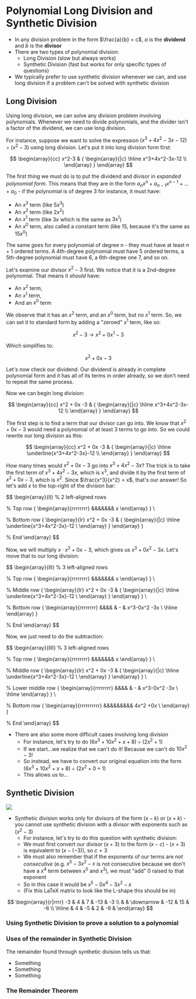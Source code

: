 # Polynomial Long Division and Synthetic Division

* In any division problem in the form $\frac{a}{b} = c$, $a$ is the **dividend** and $b$ is the **divisor**
* There are two types of polynomial division:
	* Long Division (slow but always works)
	* Synthetic Division (fast but works for only specific types of questions)
* We typically prefer to use synthetic division whenever we can, and use long division if a problem can't be solved with synthetic division

## Long Division

Using long division, we can solve any division problem involving polynomials. Whenever we need to divide polynomials, and the divider isn't a factor of the dividend, we can use long division.

For instance, suppose we want to solve the expression $(x^3+4x^2-3x-12) \div (x^2-3)$ using long division. Let's put it into long division form first:

$$
\begin{array}{cc}
x^2-3 & {
\begin{array}{|c}
\hline
x^3+4x^2-3x-12 \\
\end{array}
}
\end{array}
$$

The first thing we must do is to put the dividend and divisor in *expanded polynomial form*. This means that they are in the form $a_nx^n+a_{n-1}x^{n-1}+\dots + a_0$ - if the polynomial is of degree 3 for instance, it must have:

- An $x^3$ term (like $5x^3$)
- An $x^2$ term (like $2x^2$)
- An $x^1$ term (like $3x$ which is the same as $3x^1$)
- An $x^0$ term, also called a constant term (like $15$, because it's the same as $15x^0$)

The same goes for every polynomial of degree $n$ - they must have at least $n+1$ ordered terms. A 4th-degree polynomial must have 5 ordered terms, a 5th-degree polynomial must have 6, a 6th-degree one 7, and so on.

Let's examine our divisor $x^2-3$ first. We notice that it is a 2nd-degree polynomial. That means it _should_ have:

- An $x^2$ term,
- An $x^1$ term,
- And an $x^0$ term

We observe that it has an $x^2$ term, and an $x^0$ term, but no $x^1$ term. So, we can set it to standard form by adding a "zeroed" $x^1$ term, like so:

$$
x^2 - 3 \rightarrow x^2 + 0x^1 - 3
$$

Which simplifies to:

$$
x^2 + 0x - 3
$$

Let's now check our dividend. Our dividend is already in complete polynomial form and it has all of its terms in order already, so we don't need to repeat the same process.

Now we can begin long division:

$$
\begin{array}{cc}
x^2 + 0x -3 & {
\begin{array}{|c}
\hline
x^3+4x^2-3x-12 \\
\end{array}
}
\end{array}
$$

The first step is to find a term that our divisor can go into. We know that $x^2 + 0x -3$ would need a polynomial of at least 3 terms to go into. So we could rewrite our long division as this:

$$
\begin{array}{cc}
x^2 + 0x -3 & {
\begin{array}{|c}
\hline
\underline{x^3+4x^2-3x}-12 \\
\end{array}
}
\end{array}
$$

How many times would $x^2 + 0x -3$ go into $x^3+4x^2-3x$? The trick is to take the first term of $x^3+4x^2-3x$, which is $x^3$, and divide it by the first term of $x^2 + 0x -3$, which is $x^2$. Since $\frac{x^3}{x^2} = x$, that's our answer! So let's add $x$ to the top-right of the division bar:

$$
\begin{array}{ll}
% 2 left-aligned rows

% Top row
{
\begin{array}{rrrrrrrr}
&&&&&&& x
\end{array}
} \\

% Bottom row
{
\begin{array}{lr}
x^2 + 0x -3 & {
\begin{array}{|c}
\hline
\underline{x^3+4x^2-3x}-12 \\
\end{array}
}
\end{array}
}

% End
\end{array}
$$

Now, we will multiply $x \cdot x^2 + 0x -3$, which gives us $x^3 + 0x^2 - 3x$. Let's move that to our long division:

$$
\begin{array}{lll}
% 3 left-aligned rows

% Top row
{
\begin{array}{rrrrrrrr}
&&&&&&& x
\end{array}
} \\

% Middle row
{
\begin{array}{lr}
x^2 + 0x -3 & {
\begin{array}{|c}
\hline
\underline{x^3+4x^2-3x}-12 \\
\end{array}
}
\end{array}
} \\

% Bottom row
{
\begin{array}{rrrrrrrr}
&&&& & - & x^3-0x^2 -3x \\
\hline
\end{array}
}

% End
\end{array}
$$

Now, we just need to do the subtraction:

$$
\begin{array}{llll}
% 3 left-aligned rows

% Top row
{
\begin{array}{rrrrrrrr}
&&&&&&& x
\end{array}
} \\

% Middle row
{
\begin{array}{lr}
x^2 + 0x -3 & {
\begin{array}{|c}
\hline
\underline{x^3+4x^2-3x}-12 \\
\end{array}
}
\end{array}
} \\

% Lower middle row
{
\begin{array}{rrrrrrrr}
&&&& & - & x^3-0x^2 -3x \\
\hline
\end{array}
} \\

% Bottom row
{
\begin{array}{rrrrrrrrrr}
&&&&&&&&& 4x^2 +0x \\
\end{array}
}

% End
\end{array}
$$

* There are also some more difficult cases involving long division
  * For instance, let's try to do $\left(6 x^{3}+10 x^{2}+x+8\right) \div\left(2 x^{2}+1\right)$
  * If we start...we realize that we can't do it! Because we can't do $10x^2-3$!
  * So instead, we have to convert our original equation into the form $\left(6 x^{3}+10 x^{2}+x+8\right) \div\left(2 x^{2}+0+1\right)$
  * This allows us to...

## Synthetic Division

![](https://www.chilimath.com/wp-content/uploads/2017/02/p1_animated_v2.gif)

* Synthetic division works only for divisors of the form $(x-k)$ or $(x+k)$ - you cannot use synthetic division with a divisor with exponents such as $(x^2-3)$
  * For instance, let's try to do this question with synthetic division:
  * We must first convert our divisor $(x+3)$ to the form $(x-c)$ - $(x+3)$ is equivalent to $(x-(-3))$, so $c = 3$
  * We must also remember that if the exponents of our terms are _not consecutive_ (e.g. $x^5 - 3x^2 -x$ is not consecutive because we don't have a $x^4$ term between $x^5$ and $x^3$), we must "add" 0 raised to that exponent
  * So in this case it would be $x^5 - 0x^4 - 3x^2 -x$
  * (Fix this LaTeX matrix to look like the L-shape this should be in)

$$
\begin{array}{r|rrrr}
-3 & 4 & 7 & -13 & -3 \\
& & \downarrow & -12 & 15 & -6 \\
\hline & 4 & -5 & 2 & -9 &
\end{array}
$$


### Using Synthetic Division to prove a solution to a polynomial

### Uses of the remainder in Synthetic Division

The remainder found through synthetic division tells us that:
* Something
* Something
* Something

### The Remainder Theorem